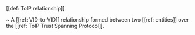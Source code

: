 [[def: ToIP relationship]]

~ A [[ref: VID-to-VID]] relationship formed between two [[ref: entities]] over the [[ref: ToIP Trust Spanning Protocol]].

